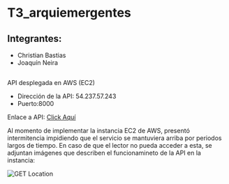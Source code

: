 # T3_arquiemergentes

## Integrantes:
- Christian Bastias 
- Joaquín Neira

## 

API desplegada en AWS (EC2)
- Dirección de la API: 54.237.57.243
- Puerto:8000

Enlace a API: [Click Aquí](http://54.237.57.243:8000/api/location/12345/1)

Al momento de implementar la instancia EC2 de AWS, presentó intermitencia impidiendo que el servicio se mantuviera arriba por periodos largos de tiempo. En caso de que el lector no pueda acceder a esta, se adjuntan imágenes que describen el funcionamineto de la API en la instancia:

![GET Location]("GETLOCATION.png")

